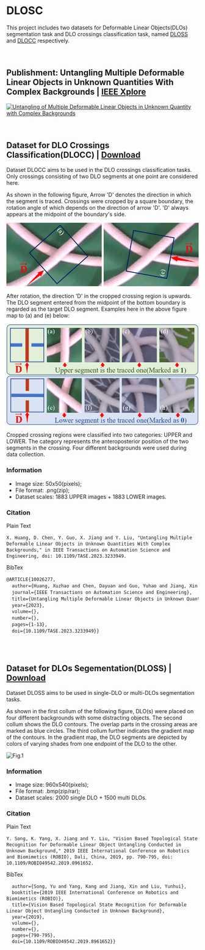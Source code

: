 # DLOSC
This project includes two datasets for Deformable Linear Objects(DLOs) segmentation task and DLO crossings classification task, named [DLOSS](#dataset-for-dlos-segementationdloss--download) and [DLOCC](#dataset-for-dlo-crossings-classificationdlocc--download) respectively.
<br><br><br>
## Publishment: Untangling Multiple Deformable Linear Objects in Unknown Quantities With Complex Backgrounds | [IEEE Xplore](https://ieeexplore.ieee.org/document/10026277)
[![Untangling of Multiple Deformable Linear Objects in Unknown Quantity with Complex Backgrounds](https://res.cloudinary.com/marcomontalbano/image/upload/v1667738600/video_to_markdown/images/youtube--wReD4qDMN4k-c05b58ac6eb4c4700831b2b3070cd403.jpg)](https://youtu.be/wReD4qDMN4k "Untangling of Multiple Deformable Linear Objects in Unknown Quantity with Complex Backgrounds")
<br><br><br>
## Dataset for DLO Crossings Classification(DLOCC) | [Download](https://drive.google.com/drive/folders/1vY-Z_7Dg98PyUO8UzyBso9N5jDXJDqa9?usp=sharing)
Dataset DLOCC aims to be used in the DLO crossings classification tasks. Only crossings consisting of two DLO segments at one point are considered here. 

As shown in the following figure, Arrow 'D' denotes the direction in which the segment is traced. Crossings were cropped by a square boundary, the rotation angle of which depends on the direction of arrow 'D'. 'D' always appears at the midpoint of the boundary's side. 

![Fig.1](./figures/Crop_method.png)

After rotation, the direction 'D' in the cropped crossing region is upwards. The DLO segment entered from the midpoint of the bottom boundary is regarded as the target DLO segment. Examples here in the above figure map to (a) and (e) below:

![Fig.1](./figures/Cropped_crossing_region.png)

Cropped crossing regions were classified into two categories: UPPER and LOWER. The category represents the anteroposterior position of the two segments in the crossing. Four different backgrounds were used during data collection. 

### Information
- Image size: 50x50(pixels);
- File format: .png(zip);
- Dataset scales: 1883 UPPER images + 1883 LOWER images.

### Citation
Plain Text
```
X. Huang, D. Chen, Y. Guo, X. Jiang and Y. Liu, "Untangling Multiple Deformable Linear Objects in Unknown Quantities With Complex Backgrounds," in IEEE Transactions on Automation Science and Engineering, doi: 10.1109/TASE.2023.3233949.
```
BibTex
```latex
@ARTICLE{10026277,
  author={Huang, Xuzhao and Chen, Dayuan and Guo, Yuhao and Jiang, Xin and Liu, Yunhui},
  journal={IEEE Transactions on Automation Science and Engineering}, 
  title={Untangling Multiple Deformable Linear Objects in Unknown Quantities With Complex Backgrounds}, 
  year={2023},
  volume={},
  number={},
  pages={1-13},
  doi={10.1109/TASE.2023.3233949}}
```
<br><br>
## Dataset for DLOs Segementation(DLOSS) | [Download](https://drive.google.com/drive/folders/1Y7g3vsS8e2MvCvQczXEkQI6sUg8tD0Ok?usp=sharing)
Dataset DLOSS aims to be used in single-DLO or multi-DLOs segmentation tasks. 

As shown in the first collum of the following figure, DLO(s) were placed on four different backgrounds with some distracting objects. The second collum shows the DLO contours. The overlap parts in the crossing areas are marked as blue circles. The third collum further indicates the gradient map of the contours. In the gradient map, the DLO segments are depicted by colors of varying shades from one endpoint of the DLO to the other. 

![Fig.1](./figures/SegmentationDataSamples.png)

### Information
- Image size: 960x540(pixels);
- File format: .bmp(zip/rar);
- Dataset scales: 2000 single DLO + 1500 multi DLOs.
### Citation
Plain Text
```
Y. Song, K. Yang, X. Jiang and Y. Liu, "Vision Based Topological State Recognition for Deformable Linear Object Untangling Conducted in Unknown Background," 2019 IEEE International Conference on Robotics and Biomimetics (ROBIO), Dali, China, 2019, pp. 790-795, doi: 10.1109/ROBIO49542.2019.8961652.
```
BibTex
```latex@INPROCEEDINGS{8961652,
  author={Song, Yu and Yang, Kang and Jiang, Xin and Liu, Yunhui},
  booktitle={2019 IEEE International Conference on Robotics and Biomimetics (ROBIO)}, 
  title={Vision Based Topological State Recognition for Deformable Linear Object Untangling Conducted in Unknown Background}, 
  year={2019},
  volume={},
  number={},
  pages={790-795},
  doi={10.1109/ROBIO49542.2019.8961652}}

```
<br><br>
